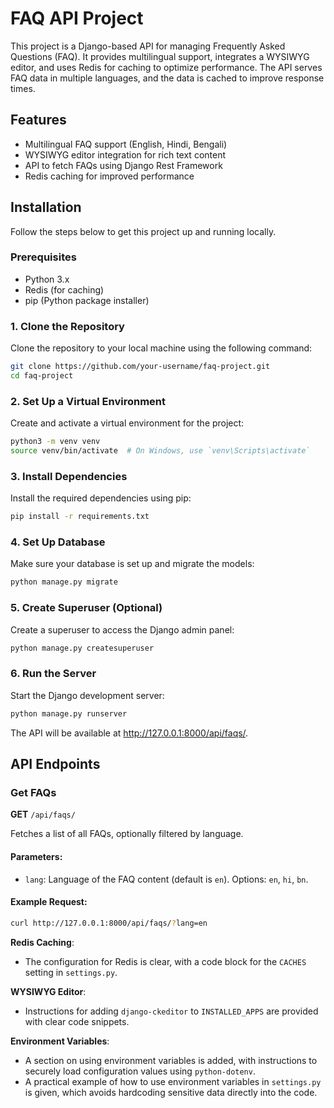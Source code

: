 # FAQ API Project

This project is a Django-based API for managing Frequently Asked Questions (FAQ). It provides multilingual support, integrates a WYSIWYG editor, and uses Redis for caching to optimize performance. The API serves FAQ data in multiple languages, and the data is cached to improve response times.

## Features
- Multilingual FAQ support (English, Hindi, Bengali)
- WYSIWYG editor integration for rich text content
- API to fetch FAQs using Django Rest Framework
- Redis caching for improved performance

## Installation

Follow the steps below to get this project up and running locally.

### Prerequisites
- Python 3.x
- Redis (for caching)
- pip (Python package installer)

### 1. Clone the Repository
Clone the repository to your local machine using the following command:

```bash
git clone https://github.com/your-username/faq-project.git
cd faq-project
```
### 2. Set Up a Virtual Environment
Create and activate a virtual environment for the project:

```bash
python3 -m venv venv
source venv/bin/activate  # On Windows, use `venv\Scripts\activate`
```
### 3. Install Dependencies
Install the required dependencies using pip:

```bash
pip install -r requirements.txt
```
### 4. Set Up Database
Make sure your database is set up and migrate the models:

```bash
python manage.py migrate
```

### 5. Create Superuser (Optional)
Create a superuser to access the Django admin panel:

```bash
python manage.py createsuperuser
```
### 6. Run the Server
Start the Django development server:

```bash
python manage.py runserver
```
The API will be available at http://127.0.0.1:8000/api/faqs/.

## API Endpoints

### Get FAQs
**GET** `/api/faqs/`

Fetches a list of all FAQs, optionally filtered by language.

#### Parameters:
- `lang`: Language of the FAQ content (default is `en`). Options: `en`, `hi`, `bn`.

#### Example Request:
```bash
curl http://127.0.0.1:8000/api/faqs/?lang=en
```
 **Redis Caching**:
   - The configuration for Redis is clear, with a code block for the `CACHES` setting in `settings.py`.

 **WYSIWYG Editor**:
   - Instructions for adding `django-ckeditor` to `INSTALLED_APPS` are provided with clear code snippets.
     
 **Environment Variables**:
   - A section on using environment variables is added, with instructions to securely load configuration values using `python-dotenv`.
   - A practical example of how to use environment variables in `settings.py` is given, which avoids hardcoding sensitive data directly into the code.
